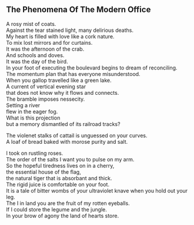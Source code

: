 The Phenomena Of The Modern Office
----------------------------------
A rosy mist of coats.  
Against the tear stained light, many delirious deaths.  
My heart is filled with love like a cork nature.  
To mix lost mirrors and for curtains.  
It was the afternoon of the crab.  
And schools and doves.  
It was the day of the bird.  
In your foot of executing the boulevard begins to dream of reconciling.  
The momentum plan that has everyone misunderstood.  
When you gallop travelled like a green lake.  
A current of vertical evening star  
that does not know why it flows and connects.  
The bramble imposes nessecity.  
Setting a river  
flew in the eager fog.  
What is this projection  
but a memory dismantled of its railroad tracks?  
  
The violenet stalks of cattail is unguessed on your curves.  
A loaf of bread baked with morose purity and salt.  
  
I took on rustling roses.  
The order of the salts I want you to pulse on my arm.  
So the hopeful tiredness lives on in a cherry,  
the essential house of the flag,  
the natural tiger that is absorbant and thick.  
The rigid juice is comfortable on your foot.  
It is a tale of bitter wombs of your ultraviolet knave when you hold out your leg.  
The I in land you are the fruit of my rotten eyeballs.  
If I could store the legume and the jungle.  
In your brow of agony the land of hearts store.  
